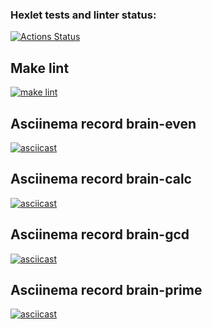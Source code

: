### Hexlet tests and linter status:
[![Actions Status](https://github.com/Rjkec/frontend-project-lvl1/workflows/hexlet-check/badge.svg)](https://github.com/Rjkec/frontend-project-lvl1/actions)


## Make lint 
[![make lint](https://github.com/Rjkec/frontend-project-lvl1/actions/workflows/workflows.yml/badge.svg)](https://github.com/Rjkec/frontend-project-lvl1/actions/workflows/workflows.yml)

## Asciinema record brain-even
[![asciicast](https://asciinema.org/a/djp6R7SfibpmVMDvTXkSd9ZcE.svg)](https://asciinema.org/a/djp6R7SfibpmVMDvTXkSd9ZcE)

## Asciinema record brain-calc
[![asciicast](https://asciinema.org/a/Oq2YCPdYXkdJwPCt7V0ZENT8G.svg)](https://asciinema.org/a/Oq2YCPdYXkdJwPCt7V0ZENT8G)

## Asciinema record brain-gcd
[![asciicast](https://asciinema.org/a/ANDTGodfHjQttZRz1ObEUzkus.svg)](https://asciinema.org/a/ANDTGodfHjQttZRz1ObEUzkus)

## Asciinema record brain-prime
[![asciicast](https://asciinema.org/a/nGjVEvnxgkf7KgjwIff9Oz3gV.svg)](https://asciinema.org/a/nGjVEvnxgkf7KgjwIff9Oz3gV)